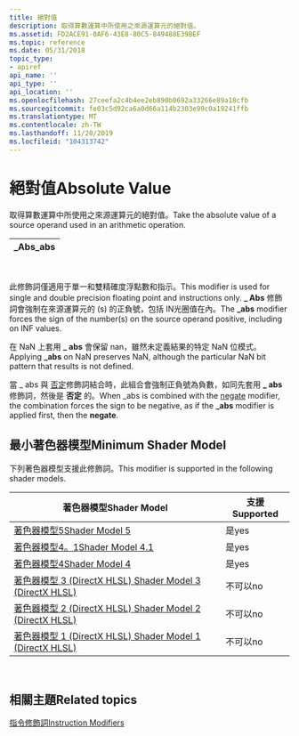 ```yaml
---
title: 絕對值
description: 取得算數運算中所使用之來源運算元的絕對值。
ms.assetid: FD2ACE91-0AF6-43E8-80C5-849488E39BEF
ms.topic: reference
ms.date: 05/31/2018
topic_type:
- apiref
api_name: ''
api_type: ''
api_location: ''
ms.openlocfilehash: 27ceefa2c4b4ee2eb890b0692a33266e89a18cfb
ms.sourcegitcommit: fe03c5d92ca6a0d66a114b2303e99c0a19241ffb
ms.translationtype: MT
ms.contentlocale: zh-TW
ms.lasthandoff: 11/20/2019
ms.locfileid: "104313742"
---
```

# <a name="absolute-value"></a><span data-ttu-id="3cd9e-103">絕對值</span><span class="sxs-lookup"><span data-stu-id="3cd9e-103">Absolute Value</span></span>

<span data-ttu-id="3cd9e-104">取得算數運算中所使用之來源運算元的絕對值。</span><span class="sxs-lookup"><span data-stu-id="3cd9e-104">Take the absolute value of a source operand used in an arithmetic operation.</span></span>



| <span data-ttu-id="3cd9e-105">\_Abs</span><span class="sxs-lookup"><span data-stu-id="3cd9e-105">\_abs</span></span> |
|-------|



 

<span data-ttu-id="3cd9e-106">此修飾詞僅適用于單一和雙精確度浮點數和指示。</span><span class="sxs-lookup"><span data-stu-id="3cd9e-106">This modifier is used for single and double precision floating point and instructions only.</span></span> <span data-ttu-id="3cd9e-107">**\_ Abs** 修飾詞會強制在來源運算元的 (s) 的正負號，包括 IN光圈值在內。</span><span class="sxs-lookup"><span data-stu-id="3cd9e-107">The **\_abs** modifier forces the sign of the number(s) on the source operand positive, including on INF values.</span></span>

<span data-ttu-id="3cd9e-108">在 NaN 上套用 **\_ abs** 會保留 nan，雖然未定義結果的特定 NaN 位模式。</span><span class="sxs-lookup"><span data-stu-id="3cd9e-108">Applying **\_abs** on NaN preserves NaN, although the particular NaN bit pattern that results is not defined.</span></span>

<span data-ttu-id="3cd9e-109">當 \_ abs 與 [否定](negate.md)修飾詞結合時，此組合會強制正負號為負數，如同先套用 **\_ abs** 修飾詞，然後是 **否定** 的。</span><span class="sxs-lookup"><span data-stu-id="3cd9e-109">When \_abs is combined with the [negate](negate.md) modifier, the combination forces the sign to be negative, as if the **\_abs** modifier is applied first, then the **negate**.</span></span>

## <a name="minimum-shader-model"></a><span data-ttu-id="3cd9e-110">最小著色器模型</span><span class="sxs-lookup"><span data-stu-id="3cd9e-110">Minimum Shader Model</span></span>

<span data-ttu-id="3cd9e-111">下列著色器模型支援此修飾詞。</span><span class="sxs-lookup"><span data-stu-id="3cd9e-111">This modifier is supported in the following shader models.</span></span>



| <span data-ttu-id="3cd9e-112">著色器模型</span><span class="sxs-lookup"><span data-stu-id="3cd9e-112">Shader Model</span></span>                                              | <span data-ttu-id="3cd9e-113">支援</span><span class="sxs-lookup"><span data-stu-id="3cd9e-113">Supported</span></span> |
|-----------------------------------------------------------|-----------|
| [<span data-ttu-id="3cd9e-114">著色器模型5</span><span class="sxs-lookup"><span data-stu-id="3cd9e-114">Shader Model 5</span></span>](d3d11-graphics-reference-sm5.md)        | <span data-ttu-id="3cd9e-115">是</span><span class="sxs-lookup"><span data-stu-id="3cd9e-115">yes</span></span>       |
| [<span data-ttu-id="3cd9e-116">著色器模型4。1</span><span class="sxs-lookup"><span data-stu-id="3cd9e-116">Shader Model 4.1</span></span>](dx-graphics-hlsl-sm4.md)              | <span data-ttu-id="3cd9e-117">是</span><span class="sxs-lookup"><span data-stu-id="3cd9e-117">yes</span></span>       |
| [<span data-ttu-id="3cd9e-118">著色器模型4</span><span class="sxs-lookup"><span data-stu-id="3cd9e-118">Shader Model 4</span></span>](dx-graphics-hlsl-sm4.md)                | <span data-ttu-id="3cd9e-119">是</span><span class="sxs-lookup"><span data-stu-id="3cd9e-119">yes</span></span>       |
| [<span data-ttu-id="3cd9e-120">著色器模型 3 (DirectX HLSL) </span><span class="sxs-lookup"><span data-stu-id="3cd9e-120">Shader Model 3 (DirectX HLSL)</span></span>](dx-graphics-hlsl-sm3.md) | <span data-ttu-id="3cd9e-121">不可以</span><span class="sxs-lookup"><span data-stu-id="3cd9e-121">no</span></span>        |
| [<span data-ttu-id="3cd9e-122">著色器模型 2 (DirectX HLSL) </span><span class="sxs-lookup"><span data-stu-id="3cd9e-122">Shader Model 2 (DirectX HLSL)</span></span>](dx-graphics-hlsl-sm2.md) | <span data-ttu-id="3cd9e-123">不可以</span><span class="sxs-lookup"><span data-stu-id="3cd9e-123">no</span></span>        |
| [<span data-ttu-id="3cd9e-124">著色器模型 1 (DirectX HLSL) </span><span class="sxs-lookup"><span data-stu-id="3cd9e-124">Shader Model 1 (DirectX HLSL)</span></span>](dx-graphics-hlsl-sm1.md) | <span data-ttu-id="3cd9e-125">不可以</span><span class="sxs-lookup"><span data-stu-id="3cd9e-125">no</span></span>        |



 

## <a name="related-topics"></a><span data-ttu-id="3cd9e-126">相關主題</span><span class="sxs-lookup"><span data-stu-id="3cd9e-126">Related topics</span></span>

<dl> <dt>

[<span data-ttu-id="3cd9e-127">指令修飾詞</span><span class="sxs-lookup"><span data-stu-id="3cd9e-127">Instruction Modifiers</span></span>](instruction-modifiers.md)
</dt> </dl>

 

 




